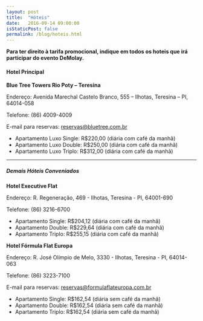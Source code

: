 ```yaml
---
layout: post
title:  "Hóteis"
date:   2016-09-14 09:00:00
isStaticPost: false
permalink: /blog/hoteis.html
---
```


**Para ter direito à tarifa promocional, indique em todos os hoteis que irá participar do evento DeMolay.**


#### Hotel Principal

**Blue Tree Towers Rio Poty – Teresina**


Endereço: Avenida Marechal Castelo Branco, 555 – Ilhotas, Teresina – PI, 64014-058

Telefone: (86) 4009-4009

E-mail para reservas: reservas@bluetree.com.br

* Apartamento Luxo Single: R$220,00 (diária com café da manhã)
* Apartamento Luxo Double: R$250,00 (diária com café da manhã)
* Apartamento Luxo Triplo: R$312,00 (diária com café da manhã)


---

##### Demais Hóteis Conveniados
**Hotel Executive Flat**


Endereço: R. Regeneração, 469 - Ilhotas, Teresina - PI, 64001-690

Telefone: (86) 3216-6700

* Apartamento Single: R$204,12 (diária com café da manhã)
* Apartamento Double: R$229,64 (diária com café da manhã)
* Apartamento Triplo: R$255,15 (diária com café da manhã)


**Hotel Fórmula Flat Europa**


Endereço: R. José Olímpio de Melo, 3330 - Ilhotas, Teresina - PI, 64014-063

Telefone: (86) 3223-7100

E-mail para reservas: [reservas@formulaflateuropa.com.br](mailto:reservas@formulaflateuropa.com.br)

* Apartamento Single: R$162,54 (diária sem café da manhã)
* Apartamento Double: R$162,54 (diária sem café da manhã)
* Apartamento Triplo: R$162,54 (diária sem café da manhã)
